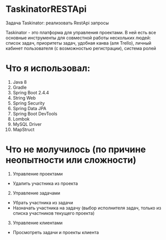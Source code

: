 # TaskinatorRESTApi
Задача Taskinator: реализовать RestApi запросы

Taskinator - это платформа для управления проектами. В ней есть все основные инструменты для совместной работы нескольких людей: список задач, приоритеты задач, удобная канва (аля Trello), личный кабинет пользователя (с возможностью регистрации), система ролей

# Что я использовал:
1. Java 8
2. Gradle
3. Spring Boot 2.4.4
4. String Web
5. Spring Security
6. Spring Data JPA
7. Spring Boot DevTools
8. Lombok
9. MySQL Driver
10. MapStruct

# Что не молучилось (по причине неопытности или сложности)
1. Управление проектами
  - Удалить участника из проекта

2. Управление задачами
  - Убрать участника из задачи
  - Назначать участника на задачу (выбор исполнителя задач, только из списка участников текущего проекта)

3. Управление клиентами
  - Просмотреть задачи и проекты клиента
